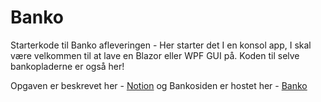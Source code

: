 # Banko
Starterkode til Banko afleveringen - Her starter det I en konsol app, I skal være velkommen til at lave en Blazor eller WPF GUI på. Koden til selve bankopladerne er også her!

Opgaven er beskrevet her - [Notion](https://mercantec.notion.site/Banko-61f00dedefa3443ba5d1e34b3733033d?pvs=4) og Bankosiden er hostet her - [Banko](https://mercantec-ghc.github.io/MAGS-Banko/)
